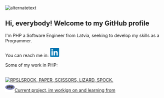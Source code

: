 <img src="https://raw.githubusercontent.com/saadeghi/saadeghi/master/dino.gif" alt="alternatetext">

<h2>Hi, everybody!
Welcome to my GitHub profile</h2>


I'm PHP a Software Engineer  from Latvia, seeking to develop my skills as a Programmer.

You can reach me in: 
<a href="www.linkedin.com/in/janis-stals">
<img border="0" alt="W3Schools" src="https://github.com/devicons/devicon/blob/master/icons/linkedin/linkedin-original.svg" width="30" height="30"></a>
 


Some of my work in PHP: 

<br>
<a href="https://github.com/JanisSt/RPSLS">
<img border="0" alt = "RPSLS" src="https://www.seekpng.com/png/small/207-2077427_rock-paper-scissors-lizard-spock-rock-paper-scissors.png" width="30" height="30" >ROCK, PAPER, SCISSORS, LIZARD, SPOCK. </a>
<br>
<a href="https://github.com/JanisSt/codelex-blog-1">
<img border="0" alt = "RPSLS" src="https://github.com/devicons/devicon/blob/master/icons/php/php-original.svg" width="30" height="30" >Current project, im workign on and learning from</a>
<br>






